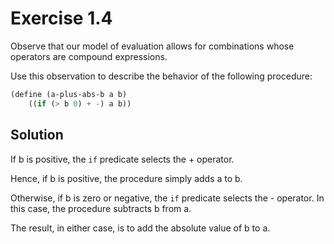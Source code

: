 Exercise 1.4
============

Observe that our model of evaluation allows for combinations whose operators are compound expressions. 

Use this observation to describe the behavior of the following procedure:

```scheme
(define (a-plus-abs-b a b)
	((if (> b 0) + -) a b))
```

Solution
-------- 

If b is positive, the `if` predicate selects the + operator.

Hence, if b is positive, the procedure simply adds a to b.

Otherwise, if b is zero or negative, the `if` predicate selects the - operator. In this case, the procedure subtracts b from a. 

The result, in either case, is to add the absolute value of b to a.

